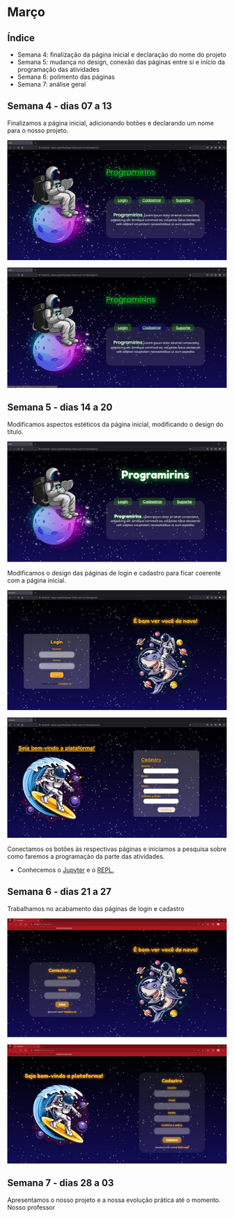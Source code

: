 # Março

## Índice
- Semana 4: finalização da página inicial e declaração do nome do projeto
- Semana 5: mudança no design, conexão das páginas entre si e início da programação das atividades
- Semana 6: polimento das páginas
- Semana 7: análise geral

## Semana 4 - dias 07 a 13
Finalizamos a página inicial, adicionando botões e declarando um nome para o nosso projeto.

![SitePaginaInicial3](./Imagens/Mar_01.jpg)

![SitePaginaInicial3.1](./Imagens/Mar_01.1.jpg)

## Semana 5 - dias 14 a 20
Modificamos aspectos estéticos da página inicial, modificando o design do título.

![SitePaginaInicial3.2](./Imagens/Mar_02.jpg)

Modificamos o design das páginas de login e cadastro para ficar coerente com a página inicial.

![SitePaginaLogin](./Imagens/Mar_03.jpg)

![SitePaginaCadastro](./Imagens/Mar_04.jpg)

Conectamos os botões às respectivas páginas e iniciamos a pesquisa sobre como faremos a programação da parte das atividades.
- Conhecemos o [Jupyter](https://jupyter.org/) e o [REPL.](https://en.wikipedia.org/wiki/Read%E2%80%93eval%E2%80%93print_loop)

## Semana 6 - dias 21 a 27
Trabalhamos no acabamento das páginas de login e cadastro

![SitePaginaLogin2](./Imagens/Mar_03.2.jpg)

![SitePaginaCadastro2](./Imagens/Mar_04.2.jpg)

## Semana 7 - dias 28 a 03
Apresentamos o nosso projeto e a nossa evolução prática até o momento. Nosso professor
